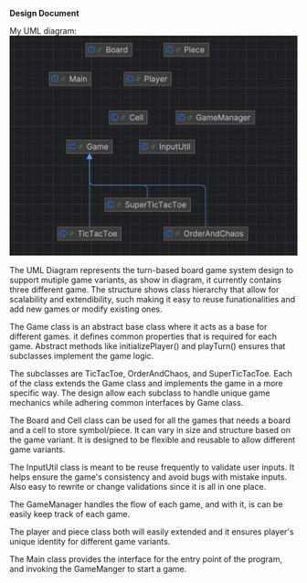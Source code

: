 **Design Document**

My UML diagram:
![alt text](image.png)

The UML Diagram represents the turn-based board game system design to support mutiple game variants, as show in diagram, it currently contains three different game. The structure shows class hierarchy that allow for scalability and extendibility, such making it easy to reuse funationalities and add new games or modify existing ones. 

The Game class is an abstract base class where it acts as a base for different games. it defines common properties that is required for each game. Abstract methods like initializePlayer() and playTurn() ensures that subclasses implement the game logic.

The subclasses are TicTacToe, OrderAndChaos, and SuperTicTacToe. Each of the class extends the Game class and implements the game in a more specific way. The design allow each subclass to handle unique game mechanics while adhering common interfaces by Game class.

The Board and Cell class can be used for all the games that needs a board and a cell to store symbol/piece. It can vary in size and structure based on the game variant. It is designed to be flexible and reusable to allow different game variants.

The InputUtil class is meant to be reuse frequently to validate user inputs. It helps ensure the game's consistency and avoid bugs with mistake inputs. Also easy to rewrite or change validations since it is all in one place.

The GameManager handles the flow of each game, and with it, is can be easily keep track of each game.

The player and piece class both will easily extended and it ensures player's unique identity for different game variants.

The Main class provides the interface for the entry point of the program, and invoking the GameManger to start a game. 

